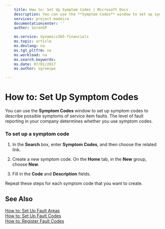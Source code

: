 ```yaml
---
    title: How to: Set Up Symptom Codes | Microsoft Docs
    description: You can use the **Symptom Codes** window to set up symptom codes to describe possible symptoms of service item faults. The level of fault reporting in your company determines whether you use symptom codes.
    services: project-madeira
    documentationcenter: ''
    author: SorenGP

    ms.service: dynamics365-financials
    ms.topic: article
    ms.devlang: na
    ms.tgt_pltfrm: na
    ms.workload: na
    ms.search.keywords:
    ms.date: 07/01/2017
    ms.author: sgroespe

---
```

# How to: Set Up Symptom Codes
You can use the **Symptom Codes** window to set up symptom codes to describe possible symptoms of service item faults. The level of fault reporting in your company determines whether you use symptom codes.  
  
### To set up a symptom code  
  
1.  In the **Search** box, enter **Symptom Codes**, and then choose the related link.  
  
2.  Create a new symptom code. On the **Home** tab, in the **New** group, choose **New**.  
  
3.  Fill in the **Code** and **Description** fields.  
  
 Repeat these steps for each symptom code that you want to create.  
  
## See Also  
 [How to: Set Up Fault Areas](../how-to-set-up-fault-areas.md)   
 [How to: Set Up Fault Codes](../how-to-set-up-fault-codes.md)   
 [How to: Register Fault Codes](../how-to-register-fault-codes.md)